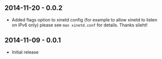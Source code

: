 ## 2014-11-20 - 0.0.2
* Added flags option to xinetd config
  (for example to allow xinetd to listen on IPv6 only)
  please see `man xinetd.conf` for details. Thanks sileht!
## 2014-11-09 - 0.0.1
* Initial release
